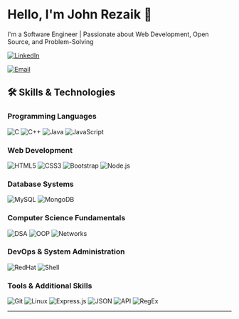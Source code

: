 # Hello, I'm John Rezaik 👋

I'm a Software Engineer | Passionate about Web Development, Open Source, and Problem-Solving

[![LinkedIn](https://img.shields.io/badge/LinkedIn-Connect-blue)](https://www.linkedin.com/in/john-r-a1b4792b9/)
<!--[![Portfolio](https://img.shields.io/badge/Portfolio-Visit-brightgreen)](your-portfolio-url)-->
[![Email](https://img.shields.io/badge/Email-Contact-red)](mailto:johnrezaik@gmail.com)


## 🛠️ Skills & Technologies

### Programming Languages
![C](https://img.shields.io/badge/C-A8B9CC?style=for-the-badge&logo=c&logoColor=black)
![C++](https://img.shields.io/badge/C++-00599C?style=for-the-badge&logo=c%2B%2B&logoColor=white)
![Java](https://img.shields.io/badge/Java-ED8B00?style=for-the-badge&logo=openjdk&logoColor=white)
![JavaScript](https://img.shields.io/badge/JavaScript-F7DF1E?style=for-the-badge&logo=javascript&logoColor=black)

### Web Development
![HTML5](https://img.shields.io/badge/HTML5-E34F26?style=for-the-badge&logo=html5&logoColor=white)
![CSS3](https://img.shields.io/badge/CSS3-1572B6?style=for-the-badge&logo=css3&logoColor=white)
![Bootstrap](https://img.shields.io/badge/Bootstrap-7952B3?style=for-the-badge&logo=bootstrap&logoColor=white)
![Node.js](https://img.shields.io/badge/Node.js-339933?style=for-the-badge&logo=nodedotjs&logoColor=white)

### Database Systems
![MySQL](https://img.shields.io/badge/MySQL-4479A1?style=for-the-badge&logo=mysql&logoColor=white)
![MongoDB](https://img.shields.io/badge/MongoDB-47A248?style=for-the-badge&logo=mongodb&logoColor=white)

### Computer Science Fundamentals
![DSA](https://img.shields.io/badge/Data_Structures_%26_Algorithms-FF6B6B?style=for-the-badge)
![OOP](https://img.shields.io/badge/Object_Oriented_Programming-5C2D91?style=for-the-badge)
![Networks](https://img.shields.io/badge/Computer_Networks-0078D4?style=for-the-badge&logo=cisco&logoColor=white)

### DevOps & System Administration
![RedHat](https://img.shields.io/badge/Red_Hat-EE0000?style=for-the-badge&logo=redhat&logoColor=white)
![Shell](https://img.shields.io/badge/Shell_Scripting-4EAA25?style=for-the-badge&logo=gnu-bash&logoColor=white)

### Tools & Additional Skills
![Git](https://img.shields.io/badge/Git-F05032?style=for-the-badge&logo=git&logoColor=white)
![Linux](https://img.shields.io/badge/Linux-FCC624?style=for-the-badge&logo=linux&logoColor=black)
![Express.js](https://img.shields.io/badge/Express.js-000000?style=for-the-badge&logo=express&logoColor=white)
![JSON](https://img.shields.io/badge/JSON-000000?style=for-the-badge&logo=json&logoColor=white)
![API](https://img.shields.io/badge/API_Design-0078D7?style=for-the-badge&logo=fastapi&logoColor=white)
![RegEx](https://img.shields.io/badge/Regular_Expressions-009688?style=for-the-badge&logo=regex&logoColor=white)

---
<!--
**JohnRezaik14/JohnRezaik14** is a ✨ _special_ ✨ repository because its `README.md` (this file) appears on your GitHub profile.

Here are some ideas to get you started:

- 🔭 I’m currently working on ...
- 🌱 I’m currently learning ...
- 👯 I’m looking to collaborate on ...
- 🤔 I’m looking for help with ...
- 💬 Ask me about ...
- 📫 How to reach me: ...
- 😄 Pronouns: ...
- ⚡ Fun fact: ...
-->
